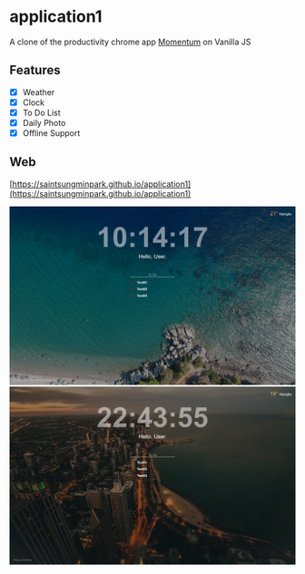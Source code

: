 # application1
A clone of the productivity chrome app [Momentum](https://chrome.google.com/webstore/detail/momentum/laookkfknpbbblfpciffpaejjkokdgca) on Vanilla JS

## Features
- [x] Weather
- [x] Clock
- [x] To Do List
- [x] Daily Photo
- [x] Offline Support

## Web
[https://saintsungminpark.github.io/application1](https://saintsungminpark.github.io/application1)

![ex_screenshot](./screenshot1.JPG)
![ex_screenshot](./screenshot2.JPG)
